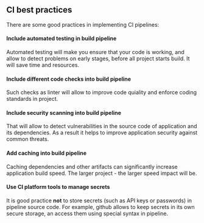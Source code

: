 ## CI best practices

There are some good practices in implementing CI pipelines:

#### Include automated testing in build pipeline

Automated testing will make you ensure that your code is working, and allow to detect problems on early stages, before all project starts build. It will save time and resources.

#### Include different code checks into build pipeline

Such checks as linter will allow to improve code quiality and enforce coding standards in project.

#### Include security scanning into build pipeline

That will allow to detect vulnerabilities in the source code of application and its dependencies. As a result it helps to improve application security against common threats.

#### Add caching into build pipeline

Caching dependencies and other artifacts can significantly increase application build speed. The larger project - the larger speed impact will be.

#### Use CI platform tools to manage secrets

It is good practice **not** to store secrets (such as API keys or passwords) in pipeline source code. For example, github allows to keep secrets in its own secure storage, an access them using special syntax in pipeline.
